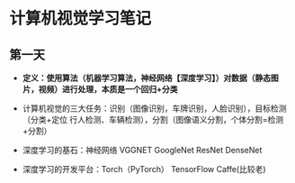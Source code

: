 # 计算机视觉学习笔记
## 第一天
+ **定义：使用算法（机器学习算法，神经网络【深度学习】）对数据（静态图片，视频）进行处理，本质是一个回归+分类**

+ 计算机视觉的三大任务：识别（图像识别，车牌识别，人脸识别），目标检测（分类+定位 行人检测、车辆检测），分割（图像语义分割，个体分割=检测+分割）

+ 深度学习的基石：神经网络 VGGNET GoogleNet ResNet DenseNet

+ 深度学习的开发平台：Torch（PyTorch） TensorFlow Caffe(比较老)
